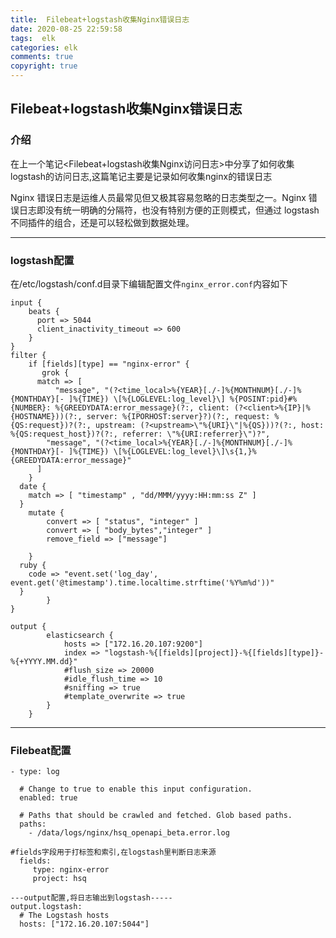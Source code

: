 ```yaml
---
title:  Filebeat+logstash收集Nginx错误日志
date: 2020-08-25 22:59:58
tags:  elk
categories: elk
comments: true
copyright: true
---
```




## Filebeat+logstash收集Nginx错误日志

### 介绍

在上一个笔记<Filebeat+logstash收集Nginx访问日志>中分享了如何收集logstash的访问日志,这篇笔记主要是记录如何收集nginx的错误日志

Nginx 错误日志是运维人员最常见但又极其容易忽略的日志类型之一。Nginx 错误日志即没有统一明确的分隔符，也没有特别方便的正则模式，但通过 logstash 不同插件的组合，还是可以轻松做到数据处理。

---

<!--more-->

### logstash配置

在/etc/logstash/conf.d目录下编辑配置文件`nginx_error.conf`内容如下

```
input {
    beats {
      port => 5044
      client_inactivity_timeout => 600
    }
}
filter {
    if [fields][type] == "nginx-error" {
       grok {
      match => [
          "message", "(?<time_local>%{YEAR}[./-]%{MONTHNUM}[./-]%{MONTHDAY}[- ]%{TIME}) \[%{LOGLEVEL:log_level}\] %{POSINT:pid}#%{NUMBER}: %{GREEDYDATA:error_message}(?:, client: (?<client>%{IP}|%{HOSTNAME}))(?:, server: %{IPORHOST:server}?)(?:, request: %{QS:request})?(?:, upstream: (?<upstream>\"%{URI}\"|%{QS}))?(?:, host: %{QS:request_host})?(?:, referrer: \"%{URI:referrer}\")?",
        "message", "(?<time_local>%{YEAR}[./-]%{MONTHNUM}[./-]%{MONTHDAY}[- ]%{TIME}) \[%{LOGLEVEL:log_level}\]\s{1,}%{GREEDYDATA:error_message}"
      ]
    }
  date {
    match => [ "timestamp" , "dd/MMM/yyyy:HH:mm:ss Z" ]
  }
    mutate {
        convert => [ "status", "integer" ]
        convert => [ "body_bytes","integer" ]
        remove_field => ["message"]

    }
  ruby {
    code => "event.set('log_day', event.get('@timestamp').time.localtime.strftime('%Y%m%d'))"
  }
        }
}

output {
        elasticsearch {
            hosts => ["172.16.20.107:9200"]
            index => "logstash-%{[fields][project]}-%{[fields][type]}-%{+YYYY.MM.dd}"
            #flush_size => 20000
            #idle_flush_time => 10
            #sniffing => true
            #template_overwrite => true
        }
    }
```

---

### Filebeat配置

```
- type: log

  # Change to true to enable this input configuration.
  enabled: true

  # Paths that should be crawled and fetched. Glob based paths.
  paths:
    - /data/logs/nginx/hsq_openapi_beta.error.log

#fields字段用于打标签和索引,在logstash里判断日志来源
  fields:
     type: nginx-error
     project: hsq
     
---output配置,将日志输出到logstash-----
output.logstash:
  # The Logstash hosts
  hosts: ["172.16.20.107:5044"]
```

